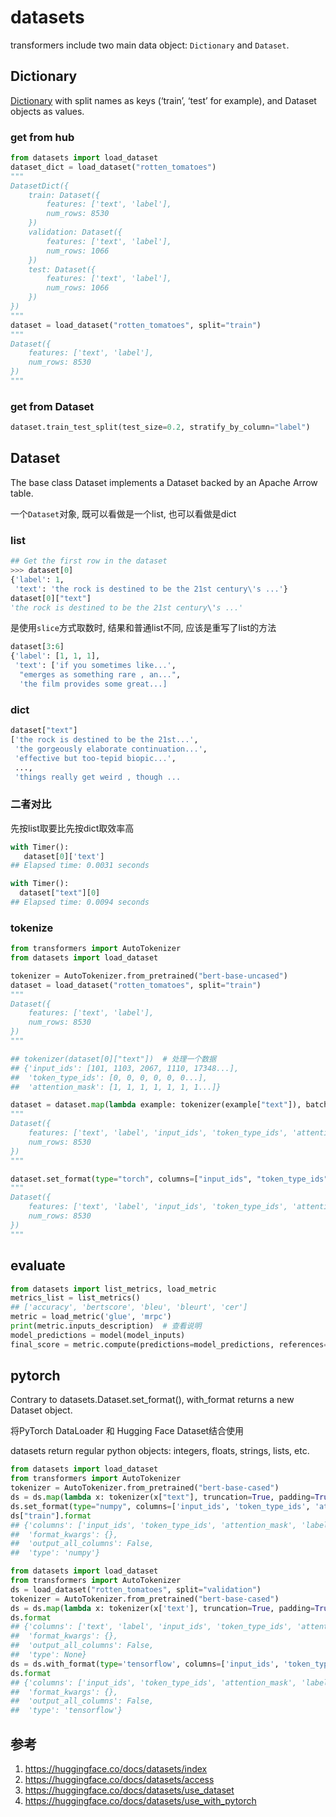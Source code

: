 # datasets




transformers include two main data object: `Dictionary` and `Dataset`.

## Dictionary

[Dictionary](https://huggingface.co/docs/datasets/v2.3.2/en/package_reference/main_classes#datasets.DatasetDict) with split names as keys (‘train’, ‘test’ for example), and Dataset objects as values. 

### get from hub
```python
from datasets import load_dataset
dataset_dict = load_dataset("rotten_tomatoes")
"""
DatasetDict({
    train: Dataset({
        features: ['text', 'label'],
        num_rows: 8530
    })
    validation: Dataset({
        features: ['text', 'label'],
        num_rows: 1066
    })
    test: Dataset({
        features: ['text', 'label'],
        num_rows: 1066
    })
})
"""
dataset = load_dataset("rotten_tomatoes", split="train")
"""
Dataset({
    features: ['text', 'label'],
    num_rows: 8530
})
"""
```
### get from Dataset
```python
dataset.train_test_split(test_size=0.2, stratify_by_column="label")
```




## Dataset
The base class Dataset implements a Dataset backed by an Apache Arrow table.




一个`Dataset`对象, 既可以看做是一个list, 也可以看做是dict

### list

```python
## Get the first row in the dataset
>>> dataset[0]
{'label': 1,
 'text': 'the rock is destined to be the 21st century\'s ...'}
dataset[0]["text"]
'the rock is destined to be the 21st century\'s ...'
```

是使用`slice`方式取数时, 结果和普通list不同, 应该是重写了list的方法
```python
dataset[3:6]
{'label': [1, 1, 1],
 'text': ['if you sometimes like...',
  "emerges as something rare , an...",
  'the film provides some great...]
```


### dict

```python
dataset["text"]
['the rock is destined to be the 21st...',
 'the gorgeously elaborate continuation...',
 'effective but too-tepid biopic...',
 ...,
 'things really get weird , though ... 
```


### 二者对比
先按list取要比先按dict取效率高

```python
with Timer():
   dataset[0]['text']
## Elapsed time: 0.0031 seconds

with Timer():
  dataset["text"][0]
## Elapsed time: 0.0094 seconds

```

### tokenize

```python
from transformers import AutoTokenizer
from datasets import load_dataset

tokenizer = AutoTokenizer.from_pretrained("bert-base-uncased")
dataset = load_dataset("rotten_tomatoes", split="train")
"""
Dataset({
    features: ['text', 'label'],
    num_rows: 8530
})
"""

## tokenizer(dataset[0]["text"])  # 处理一个数据
## {'input_ids': [101, 1103, 2067, 1110, 17348...],
##  'token_type_ids': [0, 0, 0, 0, 0, 0...],
##  'attention_mask': [1, 1, 1, 1, 1, 1, 1...]}

dataset = dataset.map(lambda example: tokenizer(example["text"]), batched=True)  # 进行了特殊处理, 直接是增加了features, 而不是仅仅在"text"中替换
"""
Dataset({
    features: ['text', 'label', 'input_ids', 'token_type_ids', 'attention_mask'],
    num_rows: 8530
})
"""

dataset.set_format(type="torch", columns=["input_ids", "token_type_ids", "attention_mask", "label"])  # 将相应字段设置为tensor
"""
Dataset({
    features: ['text', 'label', 'input_ids', 'token_type_ids', 'attention_mask'],
    num_rows: 8530
})
"""
```



## evaluate

```python
from datasets import list_metrics, load_metric
metrics_list = list_metrics()
## ['accuracy', 'bertscore', 'bleu', 'bleurt', 'cer']
metric = load_metric('glue', 'mrpc')
print(metric.inputs_description)  # 查看说明
model_predictions = model(model_inputs)
final_score = metric.compute(predictions=model_predictions, references=gold_references)
```


## pytorch
Contrary to datasets.Dataset.set_format(), with_format returns a new Dataset object.

将PyTorch DataLoader 和 Hugging Face Dataset结合使用


datasets return regular python objects: integers, floats, strings, lists, etc.


```python
from datasets import load_dataset
from transformers import AutoTokenizer
tokenizer = AutoTokenizer.from_pretrained("bert-base-cased")
ds = ds.map(lambda x: tokenizer(x["text"], truncation=True, padding=True), batched=True)
ds.set_format(type="numpy", columns=['input_ids', 'token_type_ids', 'attention_mask', 'label'])
ds["train"].format
## {'columns': ['input_ids', 'token_type_ids', 'attention_mask', 'label'],
##  'format_kwargs': {},
##  'output_all_columns': False,
##  'type': 'numpy'}
```


```python
from datasets import load_dataset
from transformers import AutoTokenizer
ds = load_dataset("rotten_tomatoes", split="validation")
tokenizer = AutoTokenizer.from_pretrained("bert-base-cased")
ds = ds.map(lambda x: tokenizer(x['text'], truncation=True, padding=True), batched=True)
ds.format
## {'columns': ['text', 'label', 'input_ids', 'token_type_ids', 'attention_mask'],
##  'format_kwargs': {},
##  'output_all_columns': False,
##  'type': None}
ds = ds.with_format(type='tensorflow', columns=['input_ids', 'token_type_ids', 'attention_mask', 'label'])
ds.format
## {'columns': ['input_ids', 'token_type_ids', 'attention_mask', 'label'],
##  'format_kwargs': {},
##  'output_all_columns': False,
##  'type': 'tensorflow'}
```




## 参考
1. https://huggingface.co/docs/datasets/index
2. https://huggingface.co/docs/datasets/access
3. https://huggingface.co/docs/datasets/use_dataset
4. https://huggingface.co/docs/datasets/use_with_pytorch